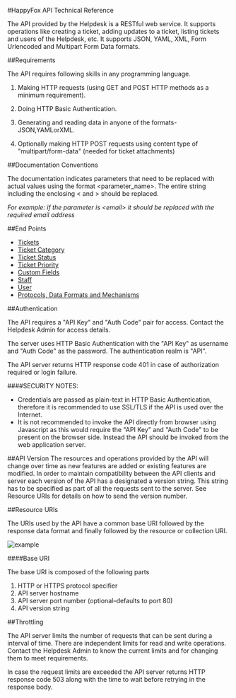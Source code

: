 #HappyFox API Technical Reference

The API provided by the Helpdesk is a RESTful web service. It supports operations like creating a ticket, adding updates to a ticket, listing tickets and users of the Helpdesk, etc. It supports JSON, YAML, XML, Form Urlencoded and Multipart Form Data formats.

##Requirements

The API requires following skills in any programming language.

1. Making HTTP requests (using GET and POST HTTP methods as a minimum requirement).

2. Doing HTTP Basic Authentication.

3. Generating and reading data in anyone of the formats-JSON,YAMLorXML.

4. Optionally making HTTP POST requests using content type of "multipart/form-data" (needed for ticket attachments)

##Documentation Conventions

The documentation indicates parameters that need to be replaced with actual values using the format <parameter_name>. The entire string including the enclosing < and > should be replaced.


*For example: if the parameter is &lt;email&gt; it should be replaced with the required email address*

##End Points

* [Tickets](https://github.com/reachvijay/HappyAPI/blob/master/sections/tickets.md)
* [Ticket Category](https://github.com/reachvijay/HappyAPI/blob/master/sections/category.md)
* [Ticket Status](https://github.com/reachvijay/HappyAPI/blob/master/sections/status.md)
* [Ticket Priority](https://github.com/reachvijay/HappyAPI/blob/master/sections/priority.md)
* [Custom Fields](https://github.com/reachvijay/HappyAPI/blob/master/sections/customfields.md)
* [Staff](https://github.com/reachvijay/HappyAPI/blob/master/sections/staff.md)
* [User](https://github.com/reachvijay/HappyAPI/blob/master/sections/user.md)
* [Protocols, Data Formats and Mechanisms](https://github.com/reachvijay/HappyAPI/blob/master/sections/protocols.md)

##Authentication

The API requires a "API Key" and "Auth Code" pair for access. Contact the Helpdesk Admin for access details.

The server uses HTTP Basic Authentication with the "API Key" as username and "Auth Code" as the password. The authentication realm is "API".


The API server returns HTTP response code 401 in case of authorization required or login failure.


####SECURITY NOTES:


* Credentials are passed as plain-text in HTTP Basic Authentication, therefore it is recommended to use SSL/TLS if the API is used over the Internet.
* It is not recommended to invoke the API directly from browser using Javascript as this would require the "API Key" and "Auth Code" to be present on the browser side. Instead the API should be invoked from the web application server.

##API Version
The resources and operations provided by the API will change over time as new features are added or existing features are modified. In order to maintain compatibility between the API clients and server each version of the API has a designated a version string. This string has to be specified as part of all the requests sent to the server. See Resource URIs for details on how to send the version number.

##Resource URIs

The URIs used by the API have a common base URI followed by the response data format and finally followed by the resource or collection URI.


![example](https://raw.github.com/reachvijay/HappyAPI/master/img/resourceurieg.png)

####Base URI


The base URI is composed of the following parts


1. HTTP or HTTPS protocol specifier
2. API server hostname
3. API server port number (optional–defaults to port 80) 
4. API version string

##Throttling

The API server limits the number of requests that can be sent during a interval of time. There are independent limits for read and write operations. Contact the Helpdesk Admin to know the current limits and for changing them to meet requirements.

In case the request limits are exceeded the API server returns HTTP response code 503 along with the time to wait before retrying in the response body.



